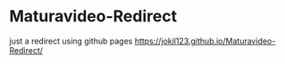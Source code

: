 # Maturavideo-Redirect
just a redirect using github pages
https://jokil123.github.io/Maturavideo-Redirect/
